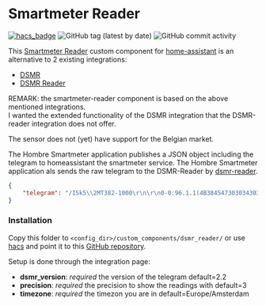# Smartmeter Reader
[![hacs_badge](https://img.shields.io/badge/HACS-Custom-orange.svg)](https://github.com/custom-components/hacs) ![GitHub tag (latest by date)](https://img.shields.io/github/v/tag/hombrelab/home-assistant-smartmeter-reader) ![GitHub commit activity](https://img.shields.io/github/last-commit/hombrelab/home-assistant-smartmeter-reader)  

This [Smartmeter Reader]((https://github.com/hombrelab/home-assistant-smartmeter-reader)) custom component for [home-assistant](https://www.home-assistant.io) is an alternative to 2 existing integrations:  
- [DSMR](https://www.home-assistant.io/integrations/dsmr)
- [DSMR Reader](https://www.home-assistant.io/integrations/dsmr_reader)  

REMARK: the smartmeter-reader component is based on the above mentioned integrations.  
I wanted the extended functionality of the DSMR integration that the DSMR-reader integration does not offer.  

The sensor does not (yet) have support for the Belgian market.

The Hombre Smartmeter application publishes a JSON object including the telegram to homeassistant the smartmeter service.
The Hombre Smartmeter application als sends the raw telegram to the DSMR-Reader by [dsmr-reader](https://github.com/dennissiemensma/dsmr-reader).  

```json
{
    "telegram": "/ISk5\\2MT382-1000\r\n\r\n0-0:96.1.1(4B384547303034303436333935353037)\r\n1-0:1.8.1(12345.678*kWh)\r\n1-0:1.8.2(12345.678*kWh)\r\n1-0:2.8.1(12345.678*kWh)\r\n1-0:2.8.2(12345.678*kWh)\r\n0-0:96.14.0(0002)\r\n1-0:1.7.0(001.19*kW)\r\n1-0:2.7.0(000.00*kW)\r\n0-0:17.0.0(016*A)\r\n0-0:96.3.10(1)\r\n0-0:96.13.1(303132333435363738)\r\n0-0:96.13.0(303132333435363738393A3B3C3D3E3F303132333435363738393A3B3C3D3E3F303132333435363738393A3B3C3D3E3F303132333435363738393A3B3C3D3E3F303132333435363738393A3B3C3D3E3F)\r\n0-1:96.1.0(3232323241424344313233343536373839)\r\n0-1:24.1.0(03)\r\n0-1:24.3.0(090212160000)(00)(60)(1)(0-1:24.2.1)(m3)\r\n(00006.001)\r\n0-1:24.4.0(1)\r\n!\r\n"
}
```

### Installation
Copy this folder to `<config_dir>/custom_components/dsmr_reader/` or use [hacs](https://github.com/custom-components/hacs) and point it to this [GitHub repository](https://github.com/hombrelab/home-assistant-smartmeter-reader).  

Setup is done through the integration page:
- **dsmr_version**: _required_  the version of the telegram default=2.2
- **precision**: _required_ the precision to show the readings with default=3
- **timezone**: _required_  the timezon you are in default=Europe/Amsterdam

